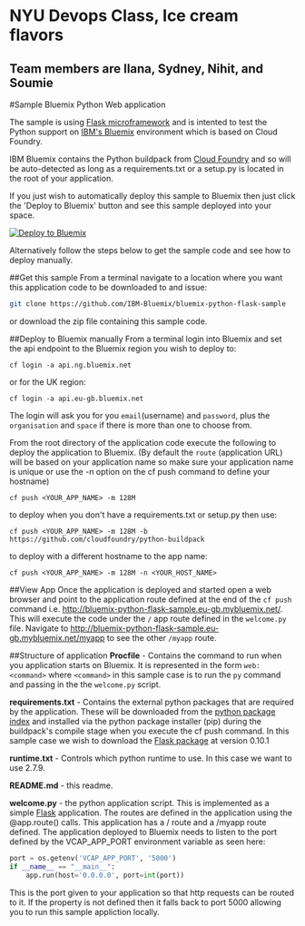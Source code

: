 # NYU Devops Class, Ice cream flavors

## Team members are Ilana, Sydney, Nihit, and Soumie

#Sample Bluemix Python Web application

The sample is using [Flask microframework](http://flask.pocoo.org/) and is intented to test the Python support on [IBM's Bluemix](https://bluemix.net/) environment which is based on Cloud Foundry.

IBM Bluemix contains the Python buildpack from [Cloud Foundry](https://github.com/cloudfoundry/python-buildpack) and so will be auto-detected as long as a requirements.txt or a setup.py is located in the root of your application.

If you just wish to automatically deploy this sample to Bluemix then just click the 'Deploy to Bluemix' button and see this sample deployed into your space.

[![Deploy to Bluemix](https://bluemix.net/deploy/button.png)](https://bluemix.net/deploy?repository=https://github.com/IBM-Bluemix/bluemix-python-flask-sample)

Alternatively follow the steps below to get the sample code and see how to deploy manually.

##Get this sample
From a terminal navigate to a location where you want this application code to be downloaded to and issue:
```bash
git clone https://github.com/IBM-Bluemix/bluemix-python-flask-sample
```
or download the zip file containing this sample code.

##Deploy to Bluemix manually
From a terminal login into Bluemix and set the api endpoint to the Bluemix region you wish to deploy to:
```script
cf login -a api.ng.bluemix.net
```
or for the UK region:
```script
cf login -a api.eu-gb.bluemix.net
```
The login will ask you for you `email`(username) and `password`, plus the `organisation` and `space` if there is more than one to choose from.

From the root directory of the application code execute the following to deploy the application to Bluemix. (By default the `route` (application URL) will be based on your application name so make sure your application name is unique or use the -n option on the cf push command to define your hostname)
```script
cf push <YOUR_APP_NAME> -m 128M
```
to deploy when you don't have a requirements.txt or setup.py then use:
```script
cf push <YOUR_APP_NAME> -m 128M -b https://github.com/cloudfoundry/python-buildpack
```
to deploy with a different hostname to the app name:
```script
cf push <YOUR_APP_NAME> -m 128M -n <YOUR_HOST_NAME>
```

##View App
Once the application is deployed and started open a web browser and point to the application route defined at the end of the `cf push` command i.e. http://bluemix-python-flask-sample.eu-gb.mybluemix.net/. This will execute the code under the `/` app route defined in the `welcome.py` file. Navigate to http://bluemix-python-flask-sample.eu-gb.mybluemix.net/myapp to see the other `/myapp` route.

##Structure of application
**Procfile** - Contains the command to run when you application starts on Bluemix. It is represented in the form `web: <command>` where `<command>` in this sample case is to run the `py` command and passing in the the `welcome.py` script.

**requirements.txt** - Contains the external python packages that are required by the application. These will be downloaded from the [python package index](https://pypi.python.org/pypi/) and installed via the python package installer (pip) during the buildpack's compile stage when you execute the cf push command. In this sample case we wish to download the [Flask package](https://pypi.python.org/pypi/Flask) at version 0.10.1

**runtime.txt** - Controls which python runtime to use. In this case we want to use 2.7.9.

**README.md** - this readme.

**welcome.py** - the python application script. This is implemented as a simple [Flask](http://flask.pocoo.org/) application. The routes are defined in the application using the @app.route() calls. This application has a / route and a /myapp route defined. The application deployed to Bluemix needs to listen to the port defined by the VCAP_APP_PORT environment variable as seen here:
```python
port = os.getenv('VCAP_APP_PORT', '5000')
if __name__ == "__main__":
    app.run(host='0.0.0.0', port=int(port))
```

This is the port given to your application so that http requests can be routed to it. If the property is not defined then it falls back to port 5000 allowing you to run this sample appliction locally.
